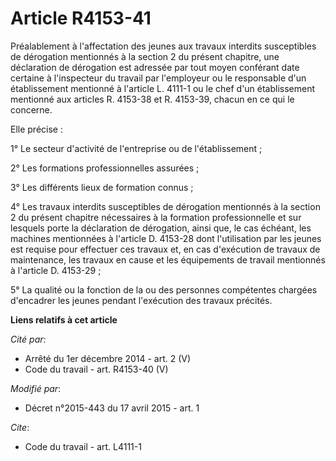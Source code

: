 # Article R4153-41

Préalablement à l'affectation des jeunes aux travaux interdits susceptibles de dérogation mentionnés à la section 2 du
présent chapitre, une déclaration de dérogation est adressée par tout moyen conférant date certaine à l'inspecteur du travail
par l'employeur ou le responsable d'un établissement mentionné à l'article L. 4111-1 ou le chef d'un établissement mentionné
aux articles R. 4153-38 et R. 4153-39, chacun en ce qui le concerne. 

Elle précise : 

1° Le secteur d'activité de l'entreprise ou de l'établissement ; 

2° Les formations professionnelles assurées ; 

3° Les différents lieux de formation connus ; 

4° Les travaux interdits susceptibles de dérogation mentionnés à la section 2 du présent chapitre nécessaires à la formation
professionnelle et sur lesquels porte la déclaration de dérogation, ainsi que, le cas échéant, les machines mentionnées à
l'article D. 4153-28 dont l'utilisation par les jeunes est requise pour effectuer ces travaux et, en cas d'exécution de
travaux de maintenance, les travaux en cause et les équipements de travail mentionnés à l'article D. 4153-29 ; 

5° La qualité ou la fonction de la ou des personnes compétentes chargées d'encadrer les jeunes pendant l'exécution des
travaux précités.

**Liens relatifs à cet article**

_Cité par_:

  - Arrêté du 1er décembre 2014 - art. 2 (V)
  - Code du travail - art. R4153-40 (V)

_Modifié par_:

  - Décret n°2015-443 du 17 avril 2015 - art. 1

_Cite_:

  - Code du travail - art. L4111-1
